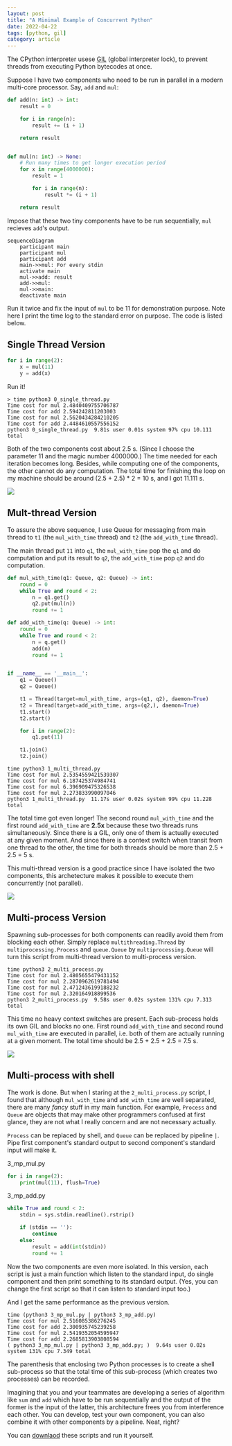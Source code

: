 ```yaml
---
layout: post
title: "A Minimal Example of Concurrent Python"
date: 2022-04-22
tags: [python, gil]
category: article
---
```


The CPython interpreter usese [GIL](https://wiki.python.org/moin/GlobalInterpreterLock) (global interpreter lock), to prevent threads from executing Python bytecodes at once.

Suppose I have two components who need to be run in parallel in a modern multi-core processor. Say, `add` and `mul`:

```python
def add(n: int) -> int:
    result = 0

    for i in range(n):
        result += (i + 1)

    return result


def mul(n: int) -> None:
    # Run many times to get longer execution period
    for x in range(4000000):
        result = 1

        for i in range(n):
            result *= (i + 1)

    return result
```

Impose that these two tiny components have to be run sequentially, `mul` recieves `add`'s output.

```mermaid
sequenceDiagram
    participant main
    participant mul
    participant add
    main->>mul: For every stdin
    activate main
    mul->>add: result
    add->>mul: 
    mul->>main: 
    deactivate main
```

Run it twice and fix the input of `mul` to be 11 for demonstration purpose. Note here I print the time log to the standard error on purpose. The code is listed below.

<!--more-->

## Single Thread Version

```python
for i in range(2):
    x = mul(11)
    y = add(x)
```

Run it!
```shell
> time python3 0_single_thread.py
Time cost for mul 2.4840409755706787
Time cost for add 2.594242811203003
Time cost for mul 2.5620434284210205
Time cost for add 2.4484610557556152
python3 0_single_thread.py  9.81s user 0.01s system 97% cpu 10.111 total
```

Both of the two components cost about 2.5 s. (Since I choose the parameter 11 and the magic number 4000000.) The time needed for each iteration becomes long. Besides, while computing one of the components, the other cannot do any computation. The total time for finishing the loop on my machine should be around (2.5 + 2.5) * 2 = 10 s, and I got 11.111 s.

![](https://i.imgur.com/APXpVNs.png)


## Mult-thread Version
To assure the above sequence, I use Queue for messaging from main thread to `t1` (the `mul_with_time` thread) and `t2` (the `add_with_time` thread).

The main thread put `11` into `q1`, the `mul_with_time` pop the `q1` and do computation and put its result to `q2`, the `add_with_time` pop `q2` and do computation.

```python
def mul_with_time(q1: Queue, q2: Queue) -> int:
    round = 0
    while True and round < 2:
        n = q1.get()
        q2.put(mul(n))
        round += 1

def add_with_time(q: Queue) -> int:
    round = 0
    while True and round < 2:
        n = q.get()
        add(n)
        round += 1


if __name__ == '__main__':
    q1 = Queue()
    q2 = Queue()

    t1 = Thread(target=mul_with_time, args=(q1, q2), daemon=True)
    t2 = Thread(target=add_with_time, args=(q2,), daemon=True)
    t1.start()
    t2.start()

    for i in range(2):
        q1.put(11)

    t1.join()
    t2.join()
```

```shell
time python3 1_multi_thread.py 
Time cost for mul 2.5354559421539307
Time cost for mul 6.187425374984741
Time cost for mul 6.396909475326538
Time cost for mul 2.273833990097046
python3 1_multi_thread.py  11.17s user 0.02s system 99% cpu 11.228 total
```

The total time got even longer! The second round `mul_with_time` and the first round `add_with_time` are **2.5x** because these two threads runs simultaneously. Since there is a GIL, only one of them is actually executed at any given moment. And since there is a context switch when transit from one thread to the other, the time for both threads should be more than 2.5 + 2.5 = 5 s.

This multi-thread version is a good practice since I have isolated the two components, this archetecture makes it possible to execute them concurrently (not parallel).

![](https://i.imgur.com/BenastU.png)


## Multi-process Version
Spawning sub-processes for both components can readily avoid them from blocking each other. Simply replace `multithreading.Thread` by `multiprocessing.Process` and `queue.Queue` by `multiprocessing.Queue` will turn this script from multi-thread version to multi-process version.

```shell
time python3 2_multi_process.py
Time cost for mul 2.4805655479431152
Time cost for mul 2.2870962619781494
Time cost for mul 2.4712436199188232
Time cost for mul 2.320164918899536
python3 2_multi_process.py  9.58s user 0.02s system 131% cpu 7.313 total
```

This time no heavy context switches are present. Each sub-process holds its own GIL and blocks no one. First round `add_with_time` and second round `mul_with_time` are executed in parallel, i.e. both of them are actually running at a given moment. The total time should be 2.5 + 2.5 + 2.5 = 7.5 s.

![](https://i.imgur.com/caNLpmW.png)


## Multi-process with shell
The work is done. But when I staring at the `2_multi_process.py` script, I found that although `mul_with_time` and `add_with_time` are well separated, there are many _fancy_ stuff in my main function. For example, `Process` and `Queue` are objects that may make other programmers confused at first glance, they are not what I really concern and are not necessary actually.

`Process` can be replaced by shell, and `Queue` can be replaced by pipeline `|`. Pipe first component's standard output to second component's standard input will make it.

3_mp_mul.py
```python
for i in range(2):
    print(mul(11), flush=True)
```

3_mp_add.py
```python
while True and round < 2:
    stdin = sys.stdin.readline().rstrip()

    if (stdin == ''):
        continue
    else:
        result = add(int(stdin))
        round += 1
```

Now the two components are even more isolated. In this version, each script is just a main function which listen to the standard input, do single component and then print something to its standard output. (Yes, you can change the first script so that it can listen to standard input too.)

And I get the same performance as the previous version.

```shell
time (python3 3_mp_mul.py | python3 3_mp_add.py)
Time cost for mul 2.516085386276245
Time cost for add 2.300935745239258
Time cost for mul 2.5419352054595947
Time cost for add 2.2685813903808594
( python3 3_mp_mul.py | python3 3_mp_add.py; )  9.64s user 0.02s system 131% cpu 7.349 total
```

The parenthesis that enclosing two Python processes is to create a shell sub-process so that the total time of this sub-process (which creates two processes) can be recorded.

Imagining that you and your teammates are developing a series of algorithm like `sum` and `add` which have to be run sequentially and the output of the former is the input of the latter, this architecture frees you from interference each other. You can develop, test your own component, you can also combine it with other components by a pipeline. Neat, right?

You can [downlaod](https://github.com/hfyeh/concurrent_python) these scripts and run it yourself.
